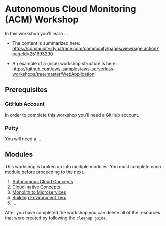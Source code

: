 # Autonomous Cloud Monitoring (ACM) Workshop

In this workshop you'll learn ...

- The content is summarized here: https://community.dynatrace.com/community/pages/viewpage.action?pageId=251693290

- An example of a (nice) workshop structure is here: https://github.com/aws-samples/aws-serverless-workshops/tree/master/WebApplication

## Prerequisites

### GitHub Account

In order to complete this workshop you'll need a GitHub account.

### Putty

You will need a ... 

## Modules

This workshop is broken up into multiple modules. You must complete each module before proceeding to the next.

1. [Autonomous Cloud Concepts](./01_Autonomous_Cloud_Concepts)
2. [Cloud-native Concepts](./02_Cloud-native_Concepts)
3. [Monolith to Microservices](./03_Monolith_to_Microservices)
4. [Building Environment zero](./04_Building_Environment_zero)
5. ...

After you have completed the workshop you can delete all of the resources that were created by following the `cleanup guide`.
